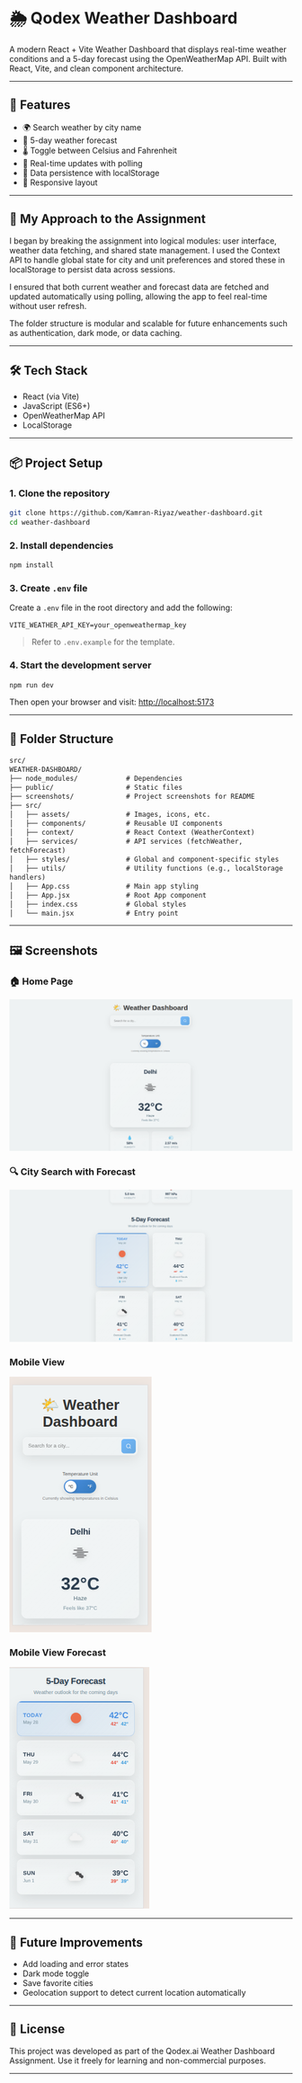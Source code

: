# 🌦️ Qodex Weather Dashboard
A modern React + Vite Weather Dashboard that displays real-time weather conditions and a 5-day forecast using the OpenWeatherMap API. Built with React, Vite, and clean component architecture.

---

## 🚀 Features

- 🌍 Search weather by city name
- 📅 5-day weather forecast
- 🌡️ Toggle between Celsius and Fahrenheit
- 🔁 Real-time updates with polling
- 💾 Data persistence with localStorage
- 📱 Responsive layout

---

## 🧠 My Approach to the Assignment

I began by breaking the assignment into logical modules: user interface, weather data fetching, and shared state management. I used the Context API to handle global state for city and unit preferences and stored these in localStorage to persist data across sessions.

I ensured that both current weather and forecast data are fetched and updated automatically using polling, allowing the app to feel real-time without user refresh.

The folder structure is modular and scalable for future enhancements such as authentication, dark mode, or data caching.

---

## 🛠️ Tech Stack

- React (via Vite)
- JavaScript (ES6+)
- OpenWeatherMap API
- LocalStorage

---

## 📦 Project Setup

### 1. Clone the repository

```bash
git clone https://github.com/Kamran-Riyaz/weather-dashboard.git
cd weather-dashboard
````

### 2. Install dependencies

```bash
npm install
```

### 3. Create `.env` file

Create a `.env` file in the root directory and add the following:

```env
VITE_WEATHER_API_KEY=your_openweathermap_key
```

> Refer to `.env.example` for the template.

### 4. Start the development server

```bash
npm run dev
```

Then open your browser and visit:
[http://localhost:5173](http://localhost:5173)

---

## 📁 Folder Structure

```
src/
WEATHER-DASHBOARD/
├── node_modules/            # Dependencies
├── public/                  # Static files
├── screenshots/             # Project screenshots for README
├── src/
│   ├── assets/              # Images, icons, etc.
│   ├── components/          # Reusable UI components
│   ├── context/             # React Context (WeatherContext)
│   ├── services/            # API services (fetchWeather, fetchForecast)
│   ├── styles/              # Global and component-specific styles
│   ├── utils/               # Utility functions (e.g., localStorage handlers)
│   ├── App.css              # Main app styling
│   ├── App.jsx              # Root App component
│   ├── index.css            # Global styles
│   └── main.jsx             # Entry point

```

---

## 🖼️ Screenshots

### 🏠 Home Page

![Home Page Screenshot](screenshots/ss1.png)

### 🔍 City Search with Forecast

![City Forecast Screenshot](screenshots/ss2.png)

### Mobile View

![Mobile View Screenshot](screenshots/ss3.png)

### Mobile View Forecast

![Mobile View Screenshot](screenshots/ss4.png)

---

## 🧪 Future Improvements

* Add loading and error states
* Dark mode toggle
* Save favorite cities
* Geolocation support to detect current location automatically

---

## 📝 License

This project was developed as part of the Qodex.ai Weather Dashboard Assignment.
Use it freely for learning and non-commercial purposes.

---

```
